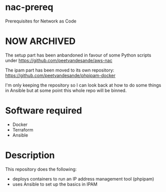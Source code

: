# nac-prereq
Prerequisites for Network as Code  

# NOW ARCHIVED
The setup part has been anbandoned in favour of some Python scripts under https://github.com/peetvandesande/aws-nac

The ipam part has been moved to its own repository: https://github.com/peetvandesande/phpipam-docker

I'm only keeping the repository so I can look back at how to do some things in Ansible but at some point this whole repo will be binned.


# Software required
- Docker
- Terraform
- Ansible

# Description
This repository does the following:
- deploys containers to run an IP address management tool (phpipam)
- uses Ansible to set up the basics in IPAM
